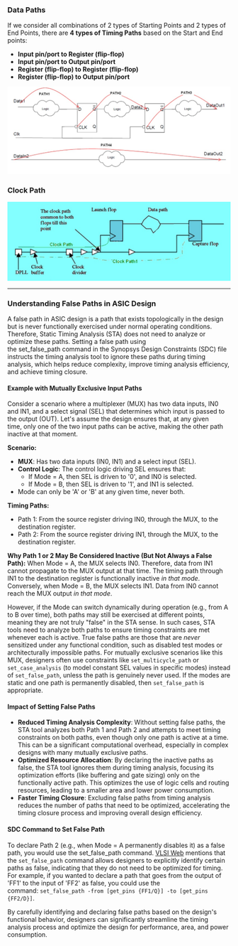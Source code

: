 ### Data Paths

If we consider all combinations of 2 types of Starting Points and 2 types of End Points, there are **4 types of Timing Paths** based on the Start and End points:

* **Input pin/port to Register (flip-flop)**
* **Input pin/port to Output pin/port**
* **Register (flip-flop) to Register (flip-flop)**
* **Register (flip-flop) to Output pin/port**

<p align="center">
  <img src="https://github.com/tusharc01/STA/blob/main/img/data%20paths.png?raw=true" width="600"/>
</p>


### Clock Path

<p align="center">
  <img src="https://github.com/tusharc01/STA/blob/main/img/clock%20path.png?raw=true" width="600"/>
</p>

---


### Understanding False Paths in ASIC Design

A false path in ASIC design is a path that exists topologically in the design but is never functionally exercised under normal operating conditions. Therefore, Static Timing Analysis (STA) does not need to analyze or optimize these paths. Setting a false path using the set_false_path command in the Synopsys Design Constraints (SDC) file instructs the timing analysis tool to ignore these paths during timing analysis, which helps reduce complexity, improve timing analysis efficiency, and achieve timing closure. 

#### Example with Mutually Exclusive Input Paths
Consider a scenario where a multiplexer (MUX) has two data inputs, IN0 and IN1, and a select signal (SEL) that determines which input is passed to the output (OUT). Let's assume the design ensures that, at any given time, only one of the two input paths can be active, making the other path inactive at that moment. 

**Scenario:**
- **MUX**: Has two data inputs (IN0, IN1) and a select input (SEL).
- **Control Logic**: The control logic driving SEL ensures that:
  - If Mode = A, then SEL is driven to '0', and IN0 is selected.
  - If Mode = B, then SEL is driven to '1', and IN1 is selected.
- Mode can only be 'A' or 'B' at any given time, never both. 

**Timing Paths:**
- Path 1: From the source register driving IN0, through the MUX, to the destination register.
- Path 2: From the source register driving IN1, through the MUX, to the destination register.

**Why Path 1 or 2 May Be Considered Inactive (But Not Always a False Path):**
When Mode = A, the MUX selects IN0. Therefore, data from IN1 cannot propagate to the MUX output at that time. The timing path through IN1 to the destination register is functionally inactive *in that mode*.
Conversely, when Mode = B, the MUX selects IN1. Data from IN0 cannot reach the MUX output *in that mode*. 

However, if the Mode can switch dynamically during operation (e.g., from A to B over time), both paths may still be exercised at different points, meaning they are not truly "false" in the STA sense. In such cases, STA tools need to analyze both paths to ensure timing constraints are met whenever each is active. True false paths are those that are *never* sensitized under any functional condition, such as disabled test modes or architecturally impossible paths. For mutually exclusive scenarios like this MUX, designers often use constraints like `set_multicycle_path` or `set_case_analysis` (to model constant SEL values in specific modes) instead of `set_false_path`, unless the path is genuinely never used. If the modes are static and one path is permanently disabled, then `set_false_path` is appropriate.

#### Impact of Setting False Paths
- **Reduced Timing Analysis Complexity**: Without setting false paths, the STA tool analyzes both Path 1 and Path 2 and attempts to meet timing constraints on both paths, even though only one path is active at a time. This can be a significant computational overhead, especially in complex designs with many mutually exclusive paths.
- **Optimized Resource Allocation**: By declaring the inactive paths as false, the STA tool ignores them during timing analysis, focusing its optimization efforts (like buffering and gate sizing) only on the functionally active path. This optimizes the use of logic cells and routing resources, leading to a smaller area and lower power consumption.
- **Faster Timing Closure**: Excluding false paths from timing analysis reduces the number of paths that need to be optimized, accelerating the timing closure process and improving overall design efficiency. 

#### SDC Command to Set False Path
To declare Path 2 (e.g., when Mode = A permanently disables it) as a false path, you would use the set_false_path command. [VLSI Web](https://vlsiweb.com/false-paths/) mentions that the `set_false_path` command allows designers to explicitly identify certain paths as false, indicating that they do not need to be optimized for timing. For example, if you wanted to declare a path that goes from the output of 'FF1' to the input of 'FF2' as false, you could use the command: `set_false_path -from [get_pins {FF1/Q}] -to [get_pins {FF2/D}]`. 

By carefully identifying and declaring false paths based on the design's functional behavior, designers can significantly streamline the timing analysis process and optimize the design for performance, area, and power consumption.
